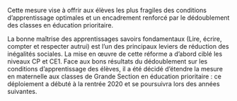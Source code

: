 <p>
  <span id="brief">
	Cette mesure vise à offrir aux élèves les plus fragiles des conditions d’apprentissage optimales et un encadrement renforcé par le dédoublement des classes en éducation prioritaire.
  </span>
</p>
</p>
La bonne maîtrise des apprentissages savoirs fondamentaux (Lire, écrire, compter et respecter autrui) est l’un des principaux leviers de réduction des inégalités sociales. La mise en œuvre de cette réforme a d’abord ciblé les niveaux CP et CE1. Face aux bons résultats du dédoublement sur les conditions d’apprentissage des élèves, il a été décidé d’étendre la mesure en maternelle aux classes de Grande Section en éducation prioritaire : ce déploiement a débuté à la rentrée 2020 et se poursuivra lors des années suivantes.
</p>
